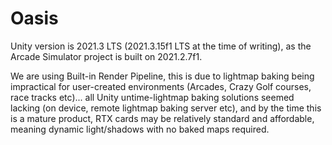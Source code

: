 # Oasis

Unity version is 2021.3 LTS (2021.3.15f1 LTS at the time of writing), as the Arcade Simulator project is built on 2021.2.7f1.  

We are using Built-in Render Pipeline, this is due to lightmap baking being impractical for user-created environments (Arcades, Crazy Golf courses, race tracks etc)... all Unity untime-lightmap baking solutions seemed lacking (on device, remote lightmap baking server etc), and by the time this is a mature product, RTX cards may be relatively standard and affordable, meaning dynamic light/shadows with no baked maps required.
